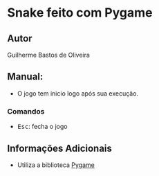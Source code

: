 # Snake feito com Pygame

## Autor
Guilherme Bastos de Oliveira

## Manual:
- O jogo tem inicio logo após sua execução.

### Comandos
- <kbd>Esc</kbd>: fecha o jogo

## Informações Adicionais
- Utiliza a biblioteca [Pygame](https://www.pygame.org/)
